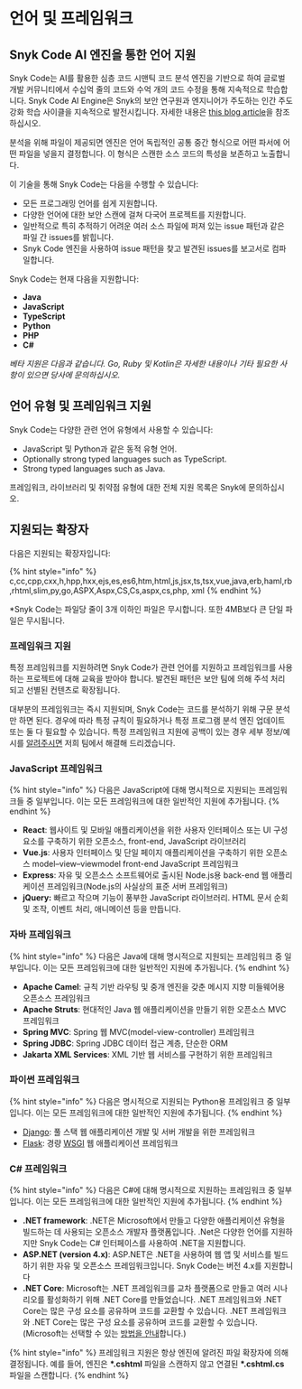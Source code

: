# 언어 및 프레임워크

## Snyk Code AI 엔진을 통한 언어 지원

Snyk Code는 AI를 활용한 심층 코드 시맨틱 코드 분석 엔진을 기반으로 하여 글로벌 개발 커뮤니티에서 수십억 줄의 코드와 수억 개의 코드 수정을 통해 지속적으로 학습합니다. Snyk Code AI Engine은 Snyk의 보안 연구원과 엔지니어가 주도하는 인간 주도 강화 학습 사이클을 지속적으로 발전시킵니다. 자세한 내용은 [this blog article](https://snyk.io/blog/advanced-technologies-behind-snyk-code/)을 참조하십시오.

분석을 위해 파일이 제공되면 엔진은 언어 독립적인 공통 중간 형식으로 어떤 파서에 어떤 파일을 넣을지 결정합니다. 이 형식은 스캔한 소스 코드의 특성을 보존하고 노출합니다.

이 기술을 통해 Snyk Code는 다음을 수행할 수 있습니다:

* 모든 프로그래밍 언어를 쉽게 지원합니다.
* 다양한 언어에 대한 보안 스캔에 걸쳐 다국어 프로젝트를 지원합니다.
* 일반적으로 특히 추적하기 어려운 여러 소스 파일에 퍼져 있는 issue 패턴과 같은 파일 간 issues를 밝힙니다.
* Snyk Code 엔진을 사용하여 issue 패턴을 찾고 발견된 issues를 보고서로 컴파일합니다.

Snyk Code는 현재 다음을 지원합니다:

* **Java**
* **JavaScript**
* **TypeScript**
* **Python**
* **PHP**
* **C#**

_베타 지원은 다음과 같습니다. Go, Ruby 및 Kotlin은 자세한 내용이나 기타 필요한 사항이 있으면 당사에 문의하십시오._

## 언어 유형 및 프레임워크 지원

Snyk Code는 다양한 관련 언어 유형에서 사용할 수 있습니다:

* JavaScript 및 Python과 같은 동적 유형 언어.
* Optionally strong typed languages such as TypeScript.
* Strong typed languages such as Java.

프레임워크, 라이브러리 및 취약점 유형에 대한 전체 지원 목록은 Snyk에 문의하십시오.

## 지원되는 확장자

다음은 지원되는 확장자입니다:

{% hint style="info" %}
c,cc,cpp,cxx,h,hpp,hxx,ejs,es,es6,htm,html,js,jsx,ts,tsx,vue,java,erb,haml,rb,rhtml,slim,py,go,ASPX,Aspx,CS,Cs,aspx,cs,php, xml
{% endhint %}

\*Snyk Code는 파일당 줄이 3개 이하인 파일은 무시합니다. 또한 4MB보다 큰 단일 파일은 무시됩니다.

### 프레임워크 지원

특정 프레임워크를 지원하려면 Snyk Code가 관련 언어를 지원하고 프레임워크를 사용하는 프로젝트에 대해 교육을 받아야 합니다. 발견된 패턴은 보안 팀에 의해 주석 처리 되고 선별된 컨텐츠로 확장됩니다.

대부분의 프레임워크는 즉시 지원되며, Snyk Code는 코드를 분석하기 위해 구문 분석만 하면 된다. 경우에 따라 특정 규칙이 필요하거나 특정 프로그램 분석 엔진 업데이트 또는 둘 다 필요할 수 있습니다. 특정 프레임워크 지원에 공백이 있는 경우 세부 정보/예시를 [알려주시면](https://support.snyk.io/hc/en-us/requests/new) 저희 팀에서 해결해 드리겠습니다.

### JavaScript 프레임워크

{% hint style="info" %}
다음은 JavaScript에 대해 명시적으로 지원되는 프레임워크들 중 일부입니다. 이는 모든 프레임워크에 대한 일반적인 지원에 추가됩니다.
{% endhint %}

* **React**: 웹사이트 및 모바일 애플리케이션을 위한 사용자 인터페이스 또는 UI 구성 요소를 구축하기 위한 오픈소스, front-end, JavaScript 라이브러리
* **Vue.js**: 사용자 인터페이스 및 단일 페이지 애플리케이션을 구축하기 위한 오픈소스 model–view–viewmodel front-end JavaScript 프레임워크
* **Express**: 자유 및 오픈소스 소프트웨어로 출시된 Node.js용 back-end 웹 애플리케이션 프레임워크(Node.js의 사실상의 표준 서버 프레임워크)
* **jQuery:** 빠르고 작으며 기능이 풍부한 JavaScript 라이브러리. HTML 문서 순회 및 조작, 이벤트 처리, 애니메이션 등을 만듭니다.

### 자바 프레임워크

{% hint style="info" %}
다음은 Java에 대해 명시적으로 지원되는 프레임워크 중 일부입니다. 이는 모든 프레임워크에 대한 일반적인 지원에 추가됩니다.
{% endhint %}

* **Apache Camel**: 규칙 기반 라우팅 및 중개 엔진을 갖춘 메시지 지향 미들웨어용 오픈소스 프레임워크
* **Apache Struts**: 현대적인 Java 웹 애플리케이션을 만들기 위한 오픈소스 MVC 프레임워크
* **Spring MVC**: Spring 웹 MVC(model-view-controller) 프레임워크
* **Spring JDBC**: Spring JDBC 데이터 접근 계층, 단순한 ORM
* **Jakarta XML Services**: XML 기반 웹 서비스를 구현하기 위한 프레임워크

### 파이썬 프레임워크

{% hint style="info" %}
다음은 명시적으로 지원되는 Python용 프레임워크 중 일부입니다. 이는 모든 프레임워크에 대한 일반적인 지원에 추가됩니다.
{% endhint %}

* [Django](https://www.djangoproject.com): 풀 스택 웹 애플리케이션 개발 및 서버 개발을 위한 프레임워크
* [Flask](https://palletsprojects.com/p/flask/): 경량 [WSGI](https://wsgi.readthedocs.io) 웹 애플리케이션 프레임워크

### C# 프레임워크

{% hint style="info" %}
다음은 C#에 대해 명시적으로 지원하는 프레임워크 중 일부입니다. 이는 모든 프레임워크에 대한 일반적인 지원에 추가됩니다.
{% endhint %}

* **.NET framework**: .NET은 Microsoft에서 만들고 다양한 애플리케이션 유형을 빌드하는 데 사용되는 오픈소스 개발자 플랫폼입니다. .Net은 다양한 언어를 지원하지만 Snyk Code는 C# 인터페이스를 사용하여 .NET을 지원합니다.
* **ASP.NET (version 4.x)**: ASP.NET은 .NET을 사용하여 웹 앱 및 서비스를 빌드하기 위한 자유 및 오픈소스 프레임워크입니다. Snyk Code는 버전 4.x를 지원합니다
* **.NET Core**: Microsoft는 .NET 프레임워크를 교차 플랫폼으로 만들고 여러 시나리오를 활성화하기 위해 .NET Core를 만들었습니다. .NET 프레임워크와 .NET Core는 많은 구성 요소를 공유하며 코드를 교환할 수 있습니다. .NET 프레임워크와 .NET Core는 많은 구성 요소를 공유하며 코드를 교환할 수 있습니다. (Microsoft는 선택할 수 있는 [방법을 안내](https://docs.microsoft.com/en-us/dotnet/standard/choosing-core-framework-server)합니다.)

{% hint style="info" %}
프레임워크 지원은 항상 엔진에 알려진 파일 확장자에 의해 결정됩니다. 예를 들어, 엔진은 **\*.cshtml** 파일을 스캔하지 않고 연결된 **\*.cshtml.cs** 파일을 스캔합니다.
{% endhint %}
